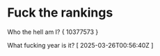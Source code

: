# Fuck the rankings

Who the hell am I?
{ 10377573 }

What fucking year is it?
[ 2025-03-26T00:56:40Z ]
